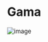 # Gama
![image](https://user-images.githubusercontent.com/94921286/180696853-9b18d2f6-a28e-41e3-bd16-405d41d04180.png)

